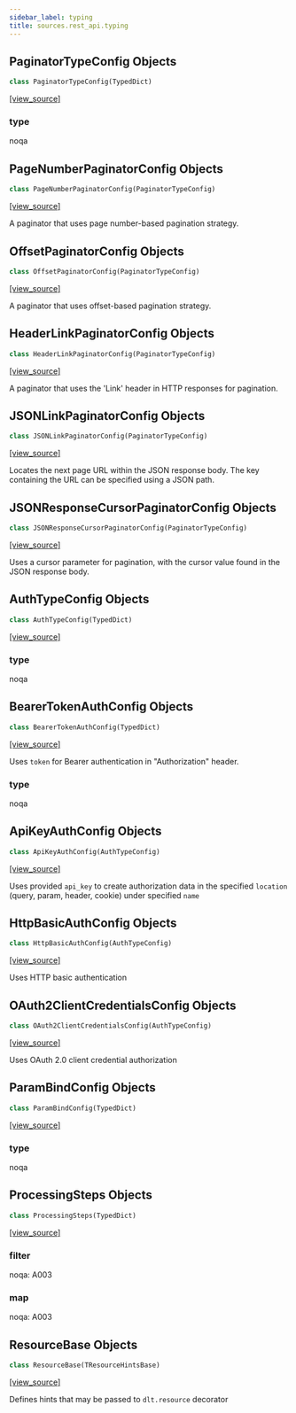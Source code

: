 ```yaml
---
sidebar_label: typing
title: sources.rest_api.typing
---
```


## PaginatorTypeConfig Objects

```python
class PaginatorTypeConfig(TypedDict)
```

[[view_source]](https://github.com/dlt-hub/dlt/blob/f0690715274590fc4cacf1165e3661aaa7af1c15/dlt/sources/rest_api/typing.py#L79)

### type

noqa

## PageNumberPaginatorConfig Objects

```python
class PageNumberPaginatorConfig(PaginatorTypeConfig)
```

[[view_source]](https://github.com/dlt-hub/dlt/blob/f0690715274590fc4cacf1165e3661aaa7af1c15/dlt/sources/rest_api/typing.py#L83)

A paginator that uses page number-based pagination strategy.

## OffsetPaginatorConfig Objects

```python
class OffsetPaginatorConfig(PaginatorTypeConfig)
```

[[view_source]](https://github.com/dlt-hub/dlt/blob/f0690715274590fc4cacf1165e3661aaa7af1c15/dlt/sources/rest_api/typing.py#L92)

A paginator that uses offset-based pagination strategy.

## HeaderLinkPaginatorConfig Objects

```python
class HeaderLinkPaginatorConfig(PaginatorTypeConfig)
```

[[view_source]](https://github.com/dlt-hub/dlt/blob/f0690715274590fc4cacf1165e3661aaa7af1c15/dlt/sources/rest_api/typing.py#L103)

A paginator that uses the 'Link' header in HTTP responses
for pagination.

## JSONLinkPaginatorConfig Objects

```python
class JSONLinkPaginatorConfig(PaginatorTypeConfig)
```

[[view_source]](https://github.com/dlt-hub/dlt/blob/f0690715274590fc4cacf1165e3661aaa7af1c15/dlt/sources/rest_api/typing.py#L110)

Locates the next page URL within the JSON response body. The key
containing the URL can be specified using a JSON path.

## JSONResponseCursorPaginatorConfig Objects

```python
class JSONResponseCursorPaginatorConfig(PaginatorTypeConfig)
```

[[view_source]](https://github.com/dlt-hub/dlt/blob/f0690715274590fc4cacf1165e3661aaa7af1c15/dlt/sources/rest_api/typing.py#L117)

Uses a cursor parameter for pagination, with the cursor value found in
the JSON response body.

## AuthTypeConfig Objects

```python
class AuthTypeConfig(TypedDict)
```

[[view_source]](https://github.com/dlt-hub/dlt/blob/f0690715274590fc4cacf1165e3661aaa7af1c15/dlt/sources/rest_api/typing.py#L145)

### type

noqa

## BearerTokenAuthConfig Objects

```python
class BearerTokenAuthConfig(TypedDict)
```

[[view_source]](https://github.com/dlt-hub/dlt/blob/f0690715274590fc4cacf1165e3661aaa7af1c15/dlt/sources/rest_api/typing.py#L149)

Uses `token` for Bearer authentication in "Authorization" header.

### type

noqa

## ApiKeyAuthConfig Objects

```python
class ApiKeyAuthConfig(AuthTypeConfig)
```

[[view_source]](https://github.com/dlt-hub/dlt/blob/f0690715274590fc4cacf1165e3661aaa7af1c15/dlt/sources/rest_api/typing.py#L157)

Uses provided `api_key` to create authorization data in the specified `location` (query, param, header, cookie) under specified `name`

## HttpBasicAuthConfig Objects

```python
class HttpBasicAuthConfig(AuthTypeConfig)
```

[[view_source]](https://github.com/dlt-hub/dlt/blob/f0690715274590fc4cacf1165e3661aaa7af1c15/dlt/sources/rest_api/typing.py#L165)

Uses HTTP basic authentication

## OAuth2ClientCredentialsConfig Objects

```python
class OAuth2ClientCredentialsConfig(AuthTypeConfig)
```

[[view_source]](https://github.com/dlt-hub/dlt/blob/f0690715274590fc4cacf1165e3661aaa7af1c15/dlt/sources/rest_api/typing.py#L172)

Uses OAuth 2.0 client credential authorization

## ParamBindConfig Objects

```python
class ParamBindConfig(TypedDict)
```

[[view_source]](https://github.com/dlt-hub/dlt/blob/f0690715274590fc4cacf1165e3661aaa7af1c15/dlt/sources/rest_api/typing.py#L222)

### type

noqa

## ProcessingSteps Objects

```python
class ProcessingSteps(TypedDict)
```

[[view_source]](https://github.com/dlt-hub/dlt/blob/f0690715274590fc4cacf1165e3661aaa7af1c15/dlt/sources/rest_api/typing.py#L268)

### filter

noqa: A003

### map

noqa: A003

## ResourceBase Objects

```python
class ResourceBase(TResourceHintsBase)
```

[[view_source]](https://github.com/dlt-hub/dlt/blob/f0690715274590fc4cacf1165e3661aaa7af1c15/dlt/sources/rest_api/typing.py#L273)

Defines hints that may be passed to `dlt.resource` decorator

